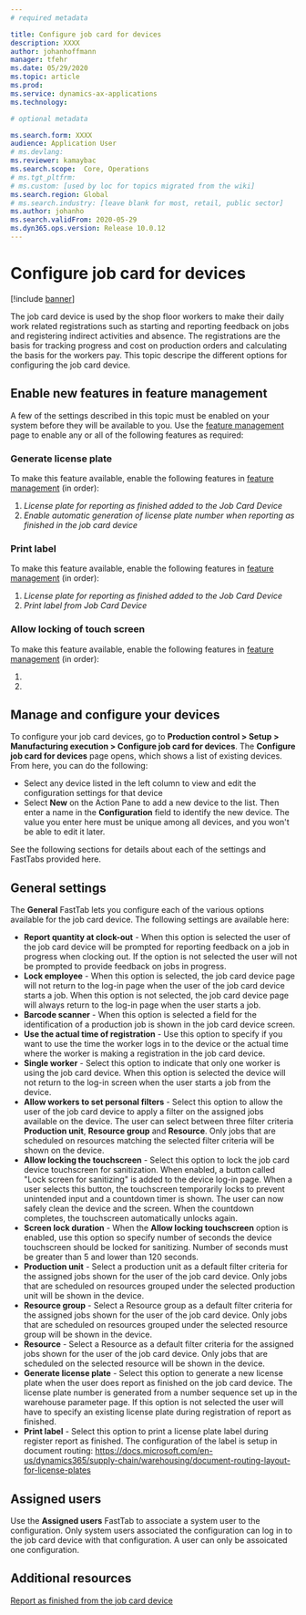 ```yaml
---
# required metadata

title: Configure job card for devices
description: XXXX
author: johanhoffmann
manager: tfehr
ms.date: 05/29/2020
ms.topic: article
ms.prod: 
ms.service: dynamics-ax-applications
ms.technology: 

# optional metadata

ms.search.form: XXXX
audience: Application User
# ms.devlang: 
ms.reviewer: kamaybac
ms.search.scope:  Core, Operations
# ms.tgt_pltfrm: 
# ms.custom: [used by loc for topics migrated from the wiki]
ms.search.region: Global
# ms.search.industry: [leave blank for most, retail, public sector]
ms.author: johanho
ms.search.validFrom: 2020-05-29
ms.dyn365.ops.version: Release 10.0.12
---
```

<!-- KFM: In above meta data, add: 

description: Add description based on intro
ms.search.form: Add the form name for context help; I think that's (other?): JmgRegistrationSetupTouch

 -->


# Configure job card for devices

[!include [banner](../includes/banner.md)]

The job card device is used by the shop floor workers to make their daily work related registrations such as starting and reporting feedback on jobs and registering indirect activities and absence. The registrations are the basis for tracking progress and cost on production orders and calculating the basis for the workers pay. This topic descripe the different options for configuring the job card device.

## Enable new features in feature management

A few of the settings described in this topic must be enabled on your system before they will be available to you. Use the [feature management](../../fin-ops-core/fin-ops/get-started/feature-management/feature-management-overview.md) page to enable any or all of the following features as required:

### Generate license plate

To make this feature available, enable the following features in [feature management](../../fin-ops-core/fin-ops/get-started/feature-management/feature-management-overview.md) (in order):

1. *License plate for reporting as finished added to the Job Card Device*
1. *Enable automatic generation of license plate number when reporting as finished in the job card device*

### Print label

To make this feature available, enable the following features in [feature management](../../fin-ops-core/fin-ops/get-started/feature-management/feature-management-overview.md) (in order):

1. *License plate for reporting as finished added to the Job Card Device*
1. *Print label from Job Card Device*

### Allow locking of touch screen

To make this feature available, enable the following features in [feature management](../../fin-ops-core/fin-ops/get-started/feature-management/feature-management-overview.md) (in order):

1. 
1. 

## Manage and configure your devices

To configure your job card devices, go to **Production control > Setup > Manufacturing execution > Configure job card for devices**. The **Configure job card for devices** page opens, which shows a list of existing devices. From here, you can do the following:

- Select any device listed in the left column to view and edit the configuration settings for that device
- Select **New** on the Action Pane to add a new device to the list. Then enter a name in the **Configuration** field to identify the new device. The value you enter here must be unique among all devices, and you won't be able to edit it later.

See the following sections for details about each of the settings and FastTabs provided here.

## General settings

The **General** FastTab lets you configure each of the various options available for the job card device. The following settings are available here:

- **Report quantity at clock-out** - When this option is selected the user of the job card device will be prompted for reporting feedback on a job in progress when clocking out. If the option is not selected the user will not be prompted to provide feedback on jobs in progress. 
- **Lock employee** - When this option is selected, the job card device page will not return to the log-in page when the user of the job card device starts a job. When this option is not selected, the job card device page will always return to the log-in page when the user starts a job. 
- **Barcode scanner** - When this option is selected a field for the identification of a production job is shown in the job card device screen. 
- **Use the actual time of registration** - Use this option to specify if you want to use the time the worker logs in to the device or the actual time where the worker is making a registration in the job card device. 
- **Single worker** - Select this option to indicate that only one worker is using the job card device. When this option is selected the device will not return to the log-in screen when the user starts a job from the device. 
- **Allow workers to set personal filters** - Select this option to allow the user of the job card device to apply a filter on the assigned jobs available on the device. The user can select between three filter criteria **Production unit**, **Resource group** and **Resource**. Only jobs that are scheduled on resources matching the selected filter criteria will be shown on the device.
- **Allow locking the touchscreen** - Select this option to lock the job card device touchscreen for sanitization. When enabled, a button called "Lock screen for sanitizing" is added to the device log-in page. When a user selects this button, the touchscreen temporarily locks to prevent unintended input and a countdown timer is shown. The user can now safely clean the device and the screen. When the countdown completes, the touchscreen automatically unlocks again.
- **Screen lock duration** - When the **Allow locking touchscreen** option is enabled, use this option so specify number of seconds the device touchscreen should be locked for sanitizing. Number of seconds must be greater than 5 and lower than 120 seconds.
- **Production unit** - Select a production unit as a default filter criteria for the assigned jobs shown for the user of the job card device. Only jobs that are scheduled on resources grouped under the selected production unit will be shown in the device.
- **Resource group** - Select a Resource group as a default filter criteria for the assigned jobs shown for the user of the job card device. Only jobs that are scheduled on resources grouped under the selected resource group will be shown in the device.
- **Resource** - Select a Resource as a default filter criteria for the assigned jobs shown for the user of the job card device. Only jobs that are scheduled on the selected resource will be shown in the device.
- **Generate license plate** - Select this option to generate a new license plate when the user does report as finished on the job card device. The license plate number is generated from a number sequence set up in the warehouse parameter page. If this option is not selected the user will have to specify an existing license plate during registration of report as finished.
- **Print label** - Select this option to print a license plate label during register report as finished. The configuration of the label is setup in document routing: https://docs.microsoft.com/en-us/dynamics365/supply-chain/warehousing/document-routing-layout-for-license-plates

## Assigned users

Use the **Assigned users** FastTab to associate a system user to the configuration. Only system users associated the configuration can log in to the job card device with that configuration. A user can only be assoicated one configuration.

## Additional resources

[Report as finished from the job card device](report-finished-job-device.md)
